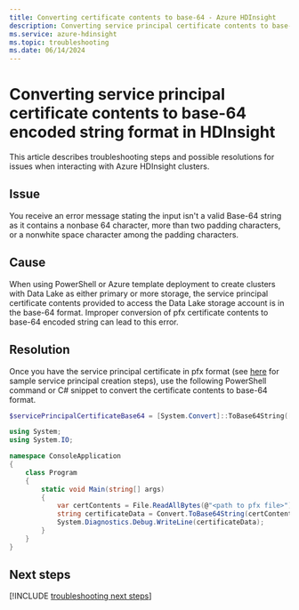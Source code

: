 ```yaml
---
title: Converting certificate contents to base-64 - Azure HDInsight
description: Converting service principal certificate contents to base-64 encoded string format in Azure HDInsight
ms.service: azure-hdinsight
ms.topic: troubleshooting
ms.date: 06/14/2024
---
```


# Converting service principal certificate contents to base-64 encoded string format in HDInsight

This article describes troubleshooting steps and possible resolutions for issues when interacting with Azure HDInsight clusters.

## Issue

You receive an error message stating the input isn't a valid Base-64 string as it contains a nonbase 64 character, more than two padding characters, or a nonwhite space character among the padding characters.

## Cause

When using PowerShell or Azure template deployment to create clusters with Data Lake as either primary or more storage, the service principal certificate contents provided to access the Data Lake storage account is in the base-64 format. Improper conversion of pfx certificate contents to base-64 encoded string can lead to this error.

## Resolution

Once you have the service principal certificate in pfx format (see [here](https://github.com/Azure/azure-quickstart-templates/tree/master/quickstarts/microsoft.hdinsight/hdinsight-datalake-store-azure-storage) for sample service principal creation steps), use the following PowerShell command or C# snippet to convert the certificate contents to base-64 format.

```powershell
$servicePrincipalCertificateBase64 = [System.Convert]::ToBase64String([System.IO.File]::ReadAllBytes(path-to-servicePrincipalCertificatePfxFile))
```

```csharp
using System;
using System.IO;

namespace ConsoleApplication
{
    class Program
    {
        static void Main(string[] args)
        {
            var certContents = File.ReadAllBytes(@"<path to pfx file>");
            string certificateData = Convert.ToBase64String(certContents);
            System.Diagnostics.Debug.WriteLine(certificateData);
        }
    }
}
```

## Next steps

[!INCLUDE [troubleshooting next steps](../includes/hdinsight-troubleshooting-next-steps.md)]
